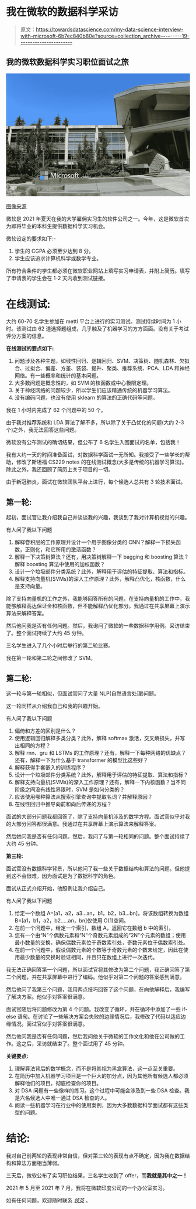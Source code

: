 # 我在微软的数据科学采访

> 原文：<https://towardsdatascience.com/my-data-science-interview-with-microsoft-6b7ec840b80e?source=collection_archive---------19----------------------->

## 我的微软数据科学实习职位面试之旅

![](img/e9d49075df3dbd7eadb7a70bfa5560a8.png)

[图像来源](https://upload.wikimedia.org/wikipedia/commons/3/30/Building92microsoft.jpg)

微软是 2021 年夏天在我的大学雇佣实习生的软件公司之一。今年，这是微软首次为即将毕业的本科生提供数据科学实习机会。

微软设定的要求如下:-

1.  学生的 CGPA 必须至少达到 8 分。
2.  学生应该追求计算机科学或数学专业。

所有符合条件的学生都必须在微软职业网站上填写实习申请表，并附上简历。填写了申请表的学生会在 1-2 天内收到测试链接。

# 在线测试:

大约 60-70 名学生参加在 mettl 平台上进行的实习测试。测试持续时间为 1 小时。该测试由 62 道选择题组成，几乎触及了机器学习的方方面面。没有关于考试评分方案的信息。

**在线测试的要点如下:**

1.  问题涉及各种主题，如线性回归、逻辑回归、SVM、决策树、随机森林、欠拟合、过拟合、偏差、方差、装袋、提升、聚类、推荐系统、PCA、LDA 和神经网络。有一些概率和统计的基本问题。
2.  大多数问题是概念性的，如 SVM 的核函数或中心极限定理。
3.  关于神经网络的问题较少，所以学生们应该精通传统的机器学习算法。
4.  没有编码问题，也没有使用 sklearn 的算法的正确代码等问题。

我在 1 小时内完成了 62 个问题中的 50 个。

由于我对推荐系统和 LDA 算法了解不多，所以除了关于凸优化的问题(大约 2-3 个)之外，我无法回答这些问题。

微软没有公布测试的确切结果，但公布了 6 名学生入围面试的名单，包括我！

我有大约一天的时间准备面试，对数据科学面试一无所知。我接受了一些学长的帮助，修改了斯坦福 CS229 notes 的在线测试概念(大多是传统的机器学习算法)。除此之外，我还回顾了简历上关于项目的一切。

由于新冠肺炎，面试在微软团队平台上进行，每个候选人总共有 3 轮技术面试。

## 第一轮:

起初，面试官让我介绍我自己并谈谈我的兴趣，我谈到了我对计算机视觉的兴趣。

有人问了我以下问题

1.  解释卷积层的工作原理并设计一个用于图像分类的 CNN？解释一下损失函数，正则化，和它所用的激活函数？
2.  解释一下决策树算法？还有，用决策树解释一下 bagging 和 boosting 算法？解释 boosting 算法中使用的加权函数？
3.  设计一个垃圾邮件分类系统？此外，解释用于评估的特征提取、算法和指标。
4.  解释支持向量机(SVMs)的深入工作原理？此外，解释凸优化，核函数，什么是支持向量。

除了支持向量机的工作之外，我能够回答所有的问题，在支持向量机的工作中，我能够解释高达保证金和核函数，但不能解释凸优化部分。我通过在共享屏幕上演示算法来解释答案。

然后他问我是否有任何问题。然后，我询问了微软的一些数据科学用例。采访结束了。整个面试持续了大约 45 分钟。

三名学生进入了几个小时后举行的第二轮比赛。

我在第一轮和第二轮之间修改了 SVM。

## 第二轮:

这一轮与第一轮相似，但面试官问了大量 NLP(自然语言处理)问题。

这一轮同样从介绍我自己和我的兴趣开始。

有人问了我以下问题

1.  偏倚和方差的区别是什么？
2.  使用逻辑回归解释多类分类？此外，解释 softmax 激活，交叉熵损失，并写出相同的方程？
3.  解释 rnn、gru 和 LSTMs 的工作原理？还有，解释一下每种网络的优缺点？还有，解释一下为什么基于 transformer 的模型比这些好？
4.  解释获得手套嵌入的训练程序？
5.  设计一个垃圾邮件分类系统？此外，解释用于评估的特征提取、算法和指标？
6.  解释支持向量机(SVMs)的深入工作原理？还有，解释一下内核函数？当不同阶级之间没有线性界限时，SVM 是如何分类的？
7.  应该使用哪种算法从搜索引擎查询中提取名词？并解释原因？
8.  在线性回归中推导向前和向后传递的方程？

面试的大部分问题我都回答了，除了支持向量机涉及的数学方程。面试官似乎对我的大部分回答都很满意。我通过在共享屏幕上演示算法来解释答案。

然后她问我是否有任何问题。然后，我问了与第一轮相同的问题。整个面试持续了大约 45 分钟。

**第三轮:**

面试官没有数据科学背景，所以他问了我一些关于数据结构和算法的问题。但他提到这不会很难，因为面试是为了数据科学的角色。

面试从正式介绍开始，他照例让我介绍自己。

有人问了我以下问题

1.  给定一个数组 A=[a1，a2，a3…an，b1，b2，b3…bn]，将该数组转换为数组 B=[a1，b1，a2，b2…..an，bn]仅使用 O(1)空间。
2.  在前一个问题中，给定一个索引，数组 A，返回它在数组 b 中的索引。
3.  您有一个由“N”个偶数元素和“N”个奇数元素组成的“2N”个元素的数组；使用最小数量的交换，确保偶数元素位于奇数索引处，奇数元素位于偶数索引处。
4.  在前一个问题中，假设偶数元素的个数等于奇数元素的个数未给定，因此在使用最少数量的交换时验证相同，并且只在数组上进行一次迭代。

我无法正确回答第一个问题，所以面试官将其修改为第二个问题，我正确回答了第二个问题，并在共享屏幕中进行了编码。他似乎对第二个问题的答案感到满意。

然后他问了我第三个问题，我用两点技巧回答了这个问题，在向他解释后，我编写了解决方案。他似乎对答案很满意。

面试官随后将问题修改为第 4 个问题。我改变了循环，并在循环中添加了一些 if-else 语句。在讨论了一些解决方案会失败的边缘情况后，我修改了代码以适应边缘情况。面试官似乎对答案很满意。

然后他问我是否有任何问题，然后我问他关于微软的工作文化和他在公司做的工作。这之后，采访就结束了。整个面试用了 45 分钟。

**关键要点:**

1.  理解算法背后的数学概念，而不是将其视为黑盒算法，这一点至关重要。
2.  在简历中加入机器学习项目是一个巨大的加分点，因为其他所有候选人都必须解释他们的项目。彻底检查你的项目。
3.  对 DSA 问题有一些像样的练习。这个过程中可能会涉及到一些 DSA 检查。我是六名候选人中唯一通过 DSA 检查的人。
4.  阅读一些机器学习在行业中的使用案例，因为大多数数据科学面试都有这些类型的问题。

# 结论:

我对自己前两轮的表现非常自信，但对第三轮的表现有点不确定，因为我在数据结构和算法方面相当薄弱。

三天后，微软公布了实习职位结果，三名学生收到了 offer，而**我就是其中之一！**

2021 年 5 月至 2021 年 7 月，我将在微软印度公司的一个办公室实习。

如有任何问题，欢迎随时联系 [*领英*](https://www.linkedin.com/in/aryansh-omray/) 。
